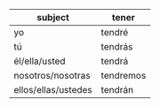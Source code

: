 | subject | tener|
|---------|-------|
|   yo    | tendré|
|tú        | tendrás|
|él/ella/usted  | tendrá |
|nosotros/nosotras| tendremos|
|ellos/ellas/ustedes| tendrán|
